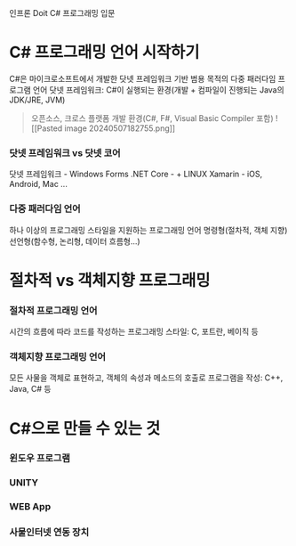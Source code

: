 인프론 Doit C# 프로그래밍 입문

# C# 프로그래밍 언어 시작하기

C#은 마이크로소프트에서 개발한 닷넷 프레임워크 기반 범용 목적의 다중 패러다임 프로그램 언어
닷넷 프레임워크: C#이 실행되는 환경(개발 + 컴파일이 진행되는 Java의 JDK/JRE, JVM)
> 오픈소스, 크로스 플랫폼 개발 환경(C#, F#, Visual Basic Compiler 포함)
![[Pasted image 20240507182755.png]]


### 닷넷 프레임워크 vs 닷넷 코어

닷넷 프레임워크 - Windows Forms
.NET Core - + LINUX
Xamarin - iOS, Android, Mac ...

### 다중 패러다임 언어
하나 이상의 프로그래밍 스타일을 지원하는 프로그래밍 언어
명령형(절차적, 객체 지향)
선언형(함수형, 논리형, 데이터 흐름형...)


# 절차적 vs 객체지향 프로그래밍

### 절차적 프로그래밍 언어
시간의 흐름에 따라 코드를 작성하는 프로그래밍 스타일: C, 포트란, 베이직 등

### 객체지향 프로그래밍 언어
모든 사물을 객체로 표현하고, 객체의 속성과 메소드의 호출로 프로그램을 작성: C++, Java, C# 등


# C#으로 만들 수 있는 것

### 윈도우 프로그램
### UNITY
### WEB App
### 사물인터넷 연동 장치

